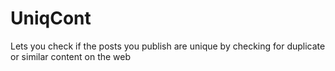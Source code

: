 # UniqCont

Lets you check if the posts you publish are unique by checking for duplicate or similar content on the web
